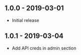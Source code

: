 ## 1.0.0 - 2019-03-01

- Initial release

## 1.0.1 - 2019-03-04

- Add API creds in admin section


